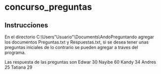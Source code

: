 # concurso_preguntas
 

## Instrucciones
En el directorio C:\Users\"Usuario"\Documents\AndoPreguntando agregar los documentos Preguntas.txt y Respuestas.txt, si se desea tener unas preguntas iniciales
de lo contrario se pueden agregar a traves del programa.

Las respuesta de las preguntas son
Edwar 30
Nayibe 60
Kandy 34
Andres 25
Tatiana 29
